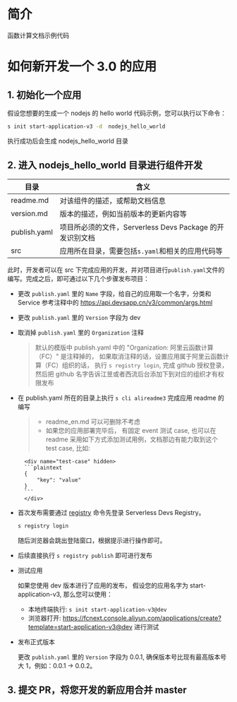 # 简介

函数计算文档示例代码

# 如何新开发一个 3.0 的应用

## 1. 初始化一个应用

假设您想要的生成一个 nodejs 的 hello world 代码示例，您可以执行以下命令：

```bash
s init start-application-v3 -d  nodejs_hello_world
```

执行成功后会生成 nodejs_hello_world 目录

## 2. 进入 nodejs_hello_world 目录进行组件开发

| 目录         | 含义                                                     |
| ------------ | -------------------------------------------------------- |
| readme.md    | 对该组件的描述，或帮助文档信息                           |
| version.md   | 版本的描述，例如当前版本的更新内容等                     |
| publish.yaml | 项目所必须的文件，Serverless Devs Package 的开发识别文档 |
| src          | 应用所在目录，需要包括`s.yaml`和相关的应用代码等         |

此时，开发者可以在 src 下完成应用的开发，并对项目进行`publish.yaml`文件的编写。完成之后，即可通过以下几个步骤发布项目：

- 更改 `publish.yaml` 里的 `Name` 字段，给自己的应用取一个名字，分类和 Service 参考注释中的 https://api.devsapp.cn/v3/common/args.html

- 更改 `publish.yaml` 里的 `Version` 字段为 dev

- 取消掉 `publish.yaml` 里的 `Organization` 注释

  > 默认的模版中 publish.yaml 中的 "Organization: 阿里云函数计算（FC）" 是注释掉的， 如果取消注释的话，设置应用属于阿里云函数计算（FC）组织的话， 执行 `s registry login`, 完成 github 授权登录，然后把 github 名字告诉江昱或者西流后台添加下到对应的组织才有权限发布

- 在 publish.yaml 所在的目录上执行 `s cli alireadme3` 完成应用 readme 的编写

  > - readme_en.md 可以可删除不考虑
  > - 如果您的应用部署完毕后， 有固定 event 测试 case, 也可以在 readme 采用如下方式添加测试用例，文档那边有能力取到这个 test case, 比如:

  ````plaintext
    <div name="test-case" hidden>
    ```plaintext
    {
        "key": "value"
    }
    ```
    </div>
  ````

- 首次发布需要通过 [registry](https://docs.serverless-devs.com/serverless-devs/command/registry) 命令先登录 Serverless Devs Registry。

  ```bash
  s registry login
  ```

  随后浏览器会跳出登陆窗口，根据提示进行操作即可。

- 后续直接执行 `s registry publish` 即可进行发布

- 测试应用

  如果您使用 dev 版本进行了应用的发布， 假设您的应用名字为 start-application-v3, 那么您可以使用：

  - 本地终端执行: `s init start-application-v3@dev`
  - 浏览器打开: https://fcnext.console.aliyun.com/applications/create?template=start-application-v3@dev 进行测试

- 发布正式版本

  更改 `publish.yaml` 里的 `Version` 字段为 0.0.1, 确保版本号比现有最高版本号大 1，例如：0.0.1 -> 0.0.2。

## 3. 提交 PR，将您开发的新应用合并 master
